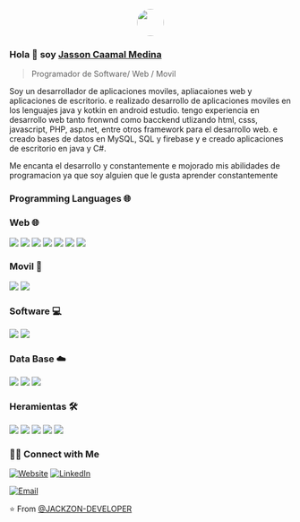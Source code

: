 <p align="center">
 <img width="100px" src="https://avatars.githubusercontent.com/u/37605522?s=400&u=ca99c2129d76b755755bfe4951dc762a59459606&v=4" align="center"  style="width: 3rem;
  border-radius: 50%;"/>
</p>

### Hola 👋 soy [Jasson Caamal Medina](https://)
> Programador de Software/ Web / Movil


<div>
 <p>
Soy un desarrollador de aplicaciones moviles, apliacaiones web y aplicaciones de escritorio. e realizado desarrollo de aplicaciones moviles en los lenguajes java y kotkin en android estudio. tengo experiencia en desarrollo web tanto fronwnd como bacckend utlizando html, csss, javascript, PHP, asp.net, entre otros framework para el desarrollo web. e creado bases de datos en MySQL, SQL y firebase y e creado aplicaciones de escritorio en java y C#.

Me encanta el desarrollo y constantemente e mojorado mis abilidades de programacion ya que soy alguien que le gusta aprender constantemente 
</p>
</div>

### Programming Languages 🌐
### Web 🌐

<div aling="center">
 <img src = "https://img.shields.io/badge/-HTML5-E34F26?style=flat&logo=html5&logoColor=white"> 
 <img src = "https://img.shields.io/badge/-CSS3-1572B6?style=flat&logo=css3&logoColor=white">
 <img src="https://img.shields.io/badge/-Bootstrap-563D7C?style=flat&logo=bootstrap&logoColor=white">
 <img src="https://img.shields.io/badge/-JavaScript-eed718?style=flat&logo=javascript&logoColor=ffffff">
 <img src="https://img.shields.io/badge/-PHP-777BB4?style=flat&logo=PHP&logoColor=white">
 <img src="https://img.shields.io/badge/-ASP.NET-007ACC?style=flat&logo=Visual%20Studio%20Code&logoColor=white">
 <img src="https://img.shields.io/badge/-Laravel-FF2D20?style=flat&logo=Laravel&logoColor=white">
</div>

### Movil :iphone:
<div aling="center">
 <img src="https://img.shields.io/badge/-Android-3DDC84?style=flat&logo=Android&logoColor=white">
 <img src="https://img.shields.io/badge/-Kotlin-0095D5?style=flat&logo=Kotlin&logoColor=white">
</div>

 ### Software :computer:
 <div aling="center">
<img src="http://img.shields.io/badge/-Java-F89820?style=flat&logo=java&logoColor=white"> 
<img src="https://img.shields.io/badge/-C%20Sharp-239120?style=flat&logo=C%20Sharp&logoColor=white"> 


### Data Base  :cloud:
  <div aling="center">
   <img src="https://img.shields.io/badge/-MySQL-F29111?style=flat&logo=mysql&logoColor=FFFFFF">
   <img src="https://img.shields.io/badge/-Microsoft%20SQL%20Server-CC2927?style=flat&logo=Microsoft%20SQL%20Server&logoColor=white">
   <img src="https://img.shields.io/badge/-Firebase-FFA611?style=flat&logo=firebase&logoColor=FFFFFF">
  </div>
 
### Heramientas 🛠️
<div aling="center">
 <img src="http://img.shields.io/badge/-Git-F1502F?style=flat&logo=git&logoColor=FFFFFF">
 <img src="http://img.shields.io/badge/-Github-000000?style=flat&logo=github&logoColor=FFFFFF">
 <img src="https://img.shields.io/badge/-Visual%20Studio-5C2D91?style=flat&logo=Visual%20Studio&logoColor=white">
 <img src="https://img.shields.io/badge/-Android%20Studio-3DDC84?style=flat&logo=Android%20Studio&logoColor=white">
 <img src="https://img.shields.io/badge/-IntelliJ%20IDEA-000000?style=flat&logo=IntelliJ%20IDEA&logoColor=white">
    
</div>


<h3> 🤝🏻 Connect with Me </h3>

<p align="center">
 
<a href="http://jassondeveloper.com/" target="_blank"><img alt="Website" src="https://img.shields.io/badge/Portafolio-www.jassondeveloper.com-blue?style=flat&logo=google-chrome"></a>
<a href="https://www.linkedin.com/in/jasson-caamal-medina" target="_blank"><img alt="LinkedIn" src="https://img.shields.io/badge/Linkedin-jasson%20caamal%20medina-blue?style=flat&logo=linkedin"></a>

<a href="mailto:jasson.adrian.caamal.medina@gmail.com"><img alt="Email" src="https://img.shields.io/badge/Email-jasson.adrian.caamal.medina@gmail.com-blue?style=flat&logo=gmail"></a>
</p>




⭐️ From [@JACKZON-DEVELOPER](https://github.com/JACKZON-DEVELOPER)
